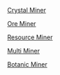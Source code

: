 [Crystal Miner](Multi_Miners/Crystal_Miner.md)

[Ore Miner]()

[Resource Miner](Multi_Miners/Resource_Miner.md)

[Multi Miner]()

[Botanic Miner]()
